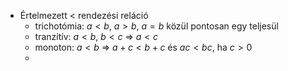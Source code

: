 - Értelmezett < rendezési reláció
	- trichotómia: $a<b$, $a>b$, $a=b$ közül pontosan egy teljesül
	- tranzitív: $a < b$, $b < c$ => $a<c$
	- monoton: $a<b$ => $a+c<b+c$ és $ac < bc$, ha $c > 0$
	- 